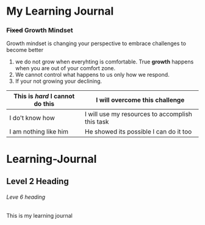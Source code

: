 # My Learning Journal

### ~~Fixed~~ Growth Mindset

Growth mindset is changing your perspective to embrace challenges to become better
1. we do not grow when everyhting is comfortable. True __growth__ happens when you are out of your comfort zone.
1. We cannot control what happens to us only how we respond. 
1. If your not growing your declining.

This is *hard* I cannot do this | I will overcome this challenge
------------------------------|-------------------------------
I do't know how | I will use my resources to accomplish this task
I am nothing like him | He showed its possible I can do it too


# Learning-Journal
## Level 2 Heading
###### Leve 6 heading

This is my learning journal
